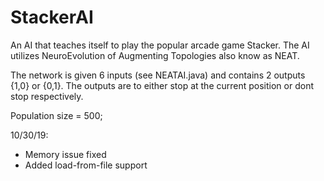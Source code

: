 # StackerAI
An AI that teaches itself to play the popular arcade game Stacker. 
The AI utilizes NeuroEvolution of Augmenting Topologies also know as NEAT.

The network is given 6 inputs (see NEATAI.java) and contains 2 outputs {1,0} or {0,1}.
The outputs are to either stop at the current position or dont stop respectively.

Population size = 500;

10/30/19:
- Memory issue fixed
- Added load-from-file support

